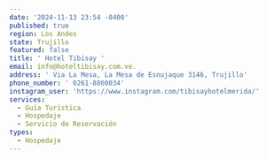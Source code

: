 ```yaml
---
date: '2024-11-13 23:54 -0400'
published: true
region: Los Andes
state: Trujillo
featured: false
title: ' Hotel Tibisay '
email: info@hoteltibisay.com.ve.
address: ' Via La Mesa, La Mesa de Esnujaque 3146, Trujillo'
phone_number: ' 0261-8860034'
instagram_user: 'https://www.instagram.com/tibisayhotelmerida/'
services:
  - Guía Turística
  - Hospedaje
  - Servicio de Reservación
types:
  - Hospedaje
---
```

